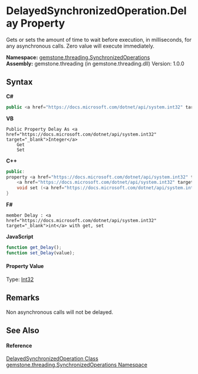 # DelayedSynchronizedOperation.Delay Property 
 

Gets or sets the amount of time to wait before execution, in milliseconds, for any asynchronous calls. Zero value will execute immediately.

**Namespace:**&nbsp;<a href="1f40f322-ebc7-b97d-11c0-ccf540bd3b46">gemstone.threading.SynchronizedOperations</a><br />**Assembly:**&nbsp;gemstone.threading (in gemstone.threading.dll) Version: 1.0.0

## Syntax

**C#**<br />
``` C#
public <a href="https://docs.microsoft.com/dotnet/api/system.int32" target="_blank">int</a> Delay { get; set; }
```

**VB**<br />
``` VB
Public Property Delay As <a href="https://docs.microsoft.com/dotnet/api/system.int32" target="_blank">Integer</a>
	Get
	Set
```

**C++**<br />
``` C++
public:
property <a href="https://docs.microsoft.com/dotnet/api/system.int32" target="_blank">int</a> Delay {
	<a href="https://docs.microsoft.com/dotnet/api/system.int32" target="_blank">int</a> get ();
	void set (<a href="https://docs.microsoft.com/dotnet/api/system.int32" target="_blank">int</a> value);
}
```

**F#**<br />
``` F#
member Delay : <a href="https://docs.microsoft.com/dotnet/api/system.int32" target="_blank">int</a> with get, set

```

**JavaScript**<br />
``` JavaScript
function get_Delay();
function set_Delay(value);
```


#### Property Value
Type: <a href="https://docs.microsoft.com/dotnet/api/system.int32" target="_blank">Int32</a>

## Remarks
Non asynchronous calls will not be delayed.

## See Also


#### Reference
<a href="28e0b57f-adc8-4eea-1418-a1cc460308e6">DelayedSynchronizedOperation Class</a><br /><a href="1f40f322-ebc7-b97d-11c0-ccf540bd3b46">gemstone.threading.SynchronizedOperations Namespace</a><br />